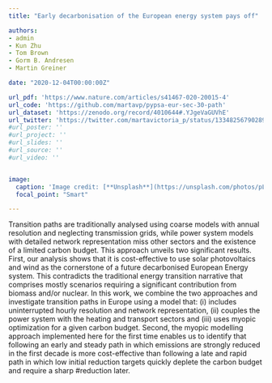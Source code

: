 ```yaml
---
title: "Early decarbonisation of the European energy system pays off"

authors:
- admin
- Kun Zhu
- Tom Brown
- Gorm B. Andresen 
- Martin Greiner 

date: "2020-12-04T00:00:00Z"

url_pdf: 'https://www.nature.com/articles/s41467-020-20015-4'
url_code: 'https://github.com/martavp/pypsa-eur-sec-30-path'
url_dataset: 'https://zenodo.org/record/4010644#.YJgeVaGUVhE'
url_twitter: 'https://twitter.com/martavictoria_p/status/1334825679028948992'
#url_poster: ''
#url_project: ''
#url_slides: ''
#url_source: ''
#url_video: ''


image:
  caption: 'Image credit: [**Unsplash**](https://unsplash.com/photos/pLCdAaMFLTE)'
  focal_point: "Smart"

---
```

Transition paths are traditionally analysed using coarse models with annual resolution and neglecting transmission grids, while power system models with detailed network representation miss other sectors and the existence of a limited carbon budget. This approach unveils two significant results. First, our analysis shows that it is cost-effective to use solar photovoltaics and wind as the cornerstone of a future decarbonised European Energy system. This contradicts the traditional energy transition narrative that comprises mostly scenarios requiring a significant contribution from biomass and/or nuclear. 
In this work, we combine the two approaches and investigate transition paths in Europe using a model that: (i) includes uninterrupted hourly resolution and network representation, (ii) couples the power system with the heating and transport sectors and (iii) uses myopic optimization for a given carbon budget. 
Second, the myopic modelling approach implemented here for the first time enables us to identify that following an early and steady path in which emissions are strongly reduced in the first decade is more cost-effective than following a late and rapid path in which low initial reduction targets quickly deplete the carbon budget and require a sharp #reduction later. 


